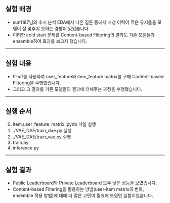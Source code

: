 ## 실험 배경
- sun1187님의 후시 분석 EDA에서 나온 결론 중에서 시청 이력이 적은 유저들을 모델이 잘 맞추지 못하는 경향이 있었습니다.
- 이러한 cold start 문제를 Content-based Filtering의 결과도 기존 모델들과 ensemble하여 효과를 보고자 했습니다.

---

## 실험 내용
- tf-idf를 사용하여 user_feature와 item_feature matrix를 구해 Content-based Filtering을 수행했습니다.
- 그리고 그 결과를 기존 모델들의 결과에 더해주는 과정을 수행했습니다.

---

## 실행 순서
0. item,user_feature_matrix.ipynb 파일 실행
1. ./VAE_DAE/train_dae.py 실행
2. ./VAE_DAE/train_vae.py 실행
3. train.py
4. inference.py

---

## 실험 결과

- Public Leaderboard와 Private Leaderboard 모두 낮은 성능을 보였습니다.
- Content-based Filtering을 활용하는 방법(user-item matrix의 변화, ensemble 적용 방법)에 대해 더 많은 고민이 필요해 보였던 실험이었습니다.
